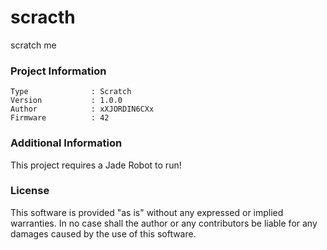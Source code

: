 scracth
================

scratch me

### Project Information
```
Type              : Scratch
Version           : 1.0.0
Author            : xXJORDIN6CXx
Firmware          : 42
```

### Additional Information
This project requires a Jade Robot to run!

### License
This software is provided "as is" without any expressed or implied warranties.  In no case shall the author or any contributors be liable for any damages caused by the use of this software.

